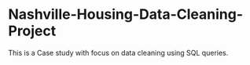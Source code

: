 # Nashville-Housing-Data-Cleaning-Project
This is a Case study with focus on data cleaning using SQL queries. 
